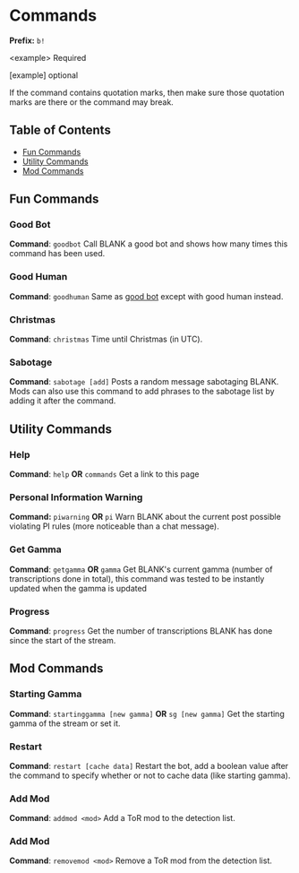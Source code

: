 # Commands
**Prefix:** `b!`

&lt;example> Required

[example] optional

If the command contains quotation marks, then make sure those quotation marks are there or the command may break.

## Table of Contents
- [Fun Commands](#fun-commands)
- [Utility Commands](#utility-commands)
- [Mod Commands](#mod-commands)

## Fun Commands
### Good Bot
**Command**: `goodbot`
Call BLANK a good bot and shows how many times this command has been used.
### Good Human
**Command**: `goodhuman`
Same as [good bot](#good-bot) except with good human instead.
### Christmas
**Command**: `christmas`
Time until Christmas (in UTC).
### Sabotage
**Command**: `sabotage [add]`
Posts a random message sabotaging BLANK. Mods can also use this command to add phrases to the sabotage list by adding it
after the command.

## Utility Commands
### Help
**Command**: `help` **OR** `commands`
Get a link to this page
### Personal Information Warning
**Command:** `piwarning` **OR** `pi`
Warn BLANK about the current post possible violating PI rules (more noticeable than a chat message).
### Get Gamma
**Command**: `getgamma` **OR** `gamma`
Get BLANK's current gamma (number of transcriptions done in total), this command was tested to be instantly updated when the gamma is updated
### Progress
**Command**: `progress`
Get the number of transcriptions BLANK has done since the start of the stream.

## Mod Commands
### Starting Gamma
**Command**: `startinggamma [new gamma]` **OR** `sg [new gamma]`
Get the starting gamma of the stream or set it.
### Restart
**Command**: `restart [cache data]`
Restart the bot, add a boolean value after the command to specify whether or not to cache data (like starting gamma).
### Add Mod
**Command**: `addmod <mod>`
Add a ToR mod to the detection list.
### Add Mod
**Command**: `removemod <mod>`
Remove a ToR mod from the detection list.
